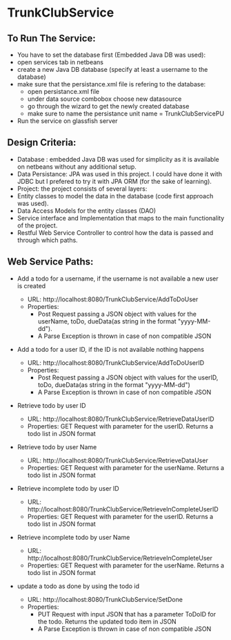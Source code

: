 # TrunkClubService

## To Run The Service:
*  You have to set the database first (Embedded Java DB was used):
  * open services tab in netbeans
  * create a new Java DB database (specify at least a username to the database)
* make sure that the persistance.xml file is refering to the database:
  * open persistance.xml file
  * under data source combobox choose new datasource
  * go through the wizard to get the newly created database
  * make sure to name the persistance unit name = TrunkClubServicePU
* Run the service on glassfish server


## Design Criteria:
 * Database : embedded Java DB was used for simplicity as it is available on netbeans without any additional setup.
 * Data Persistance: JPA was used in this project. I could have done it with JDBC but I prefered to try it with JPA ORM (for the sake of learning).
 * Project: 
 the project consists of several layers:
  * Entity classes to model the data in the database (code first approach was used).
  * Data Access Models for the entity classes (DAO)
  * Service interface and Implementation that maps to the main functionality of the project.
  * Restful Web Service Controller to control how the data is passed and through which paths.

## Web Service Paths:
* Add a todo for a username, if the username is not available a new user is created
  * URL:        http://localhost:8080/TrunkClubService/AddToDoUser
  * Properties: 
     * Post Request passing a JSON object with values for the userName, toDo, dueData(as string in the format "yyyy-MM-dd").
     * A Parse Exception is thrown in case of non compatible JSON

* Add a todo for a user ID, if the ID is not available nothing happens
  * URL:        http://localhost:8080/TrunkClubService/AddToDoUserID
  * Properties: 
     * Post Request passing a JSON object with values for the userID, toDo, dueData(as string in the format "yyyy-MM-dd")
     * A Parse Exception is thrown in case of non compatible JSON

* Retrieve todo by user ID 
  * URL:        http://localhost:8080/TrunkClubService/RetrieveDataUserID
  * Properties: GET Request with parameter for the userID. Returns a todo list in JSON format

* Retrieve todo by user Name 
  * URL:        http://localhost:8080/TrunkClubService/RetrieveDataUser
  * Properties: GET Request with parameter for the userName. Returns a todo list in JSON format

* Retrieve incomplete todo by user ID 
  * URL:        http://localhost:8080/TrunkClubService/RetrieveInCompleteUserID
  * Properties: GET Request with parameter for the userID. Returns a todo list in JSON format

* Retrieve incomplete todo by user Name 
  * URL:        http://localhost:8080/TrunkClubService/RetrieveInCompleteUser
  * Properties: GET Request with parameter for the userName. Returns a todo list in JSON format

* update a todo as done by using the todo id 
  * URL:        http://localhost:8080/TrunkClubService/SetDone
  * Properties: 
     * PUT Request with input JSON that has a parameter ToDoID for the todo. Returns the updated todo item in JSON 
     * A Parse Exception is thrown in case of non compatible JSON
